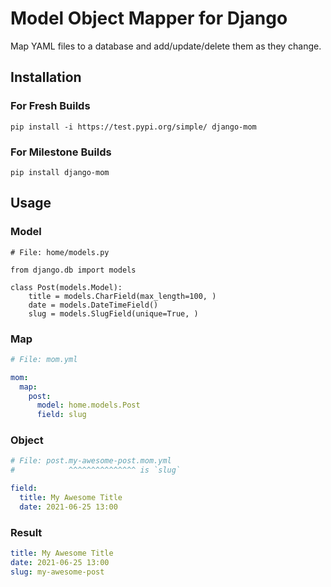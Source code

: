 # Model Object Mapper for Django 

Map YAML files to a database and add/update/delete them as they change.

## Installation

### For Fresh Builds

`pip install -i https://test.pypi.org/simple/ django-mom`

### For Milestone Builds

`pip install django-mom`

## Usage

### Model

```python3
# File: home/models.py

from django.db import models

class Post(models.Model):
    title = models.CharField(max_length=100, )
    date = models.DateTimeField()
    slug = models.SlugField(unique=True, )
```

### Map 

```YAML
# File: mom.yml

mom:
  map:
    post:
      model: home.models.Post
      field: slug
```

### Object

```YAML
# File: post.my-awesome-post.mom.yml
#            ^^^^^^^^^^^^^^^ is `slug` 

field:
  title: My Awesome Title
  date: 2021-06-25 13:00
```

### Result

```YAML
title: My Awesome Title
date: 2021-06-25 13:00
slug: my-awesome-post 
```